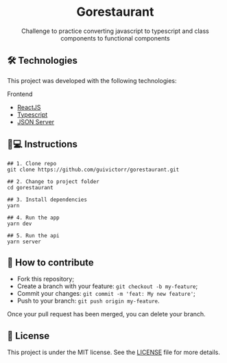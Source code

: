 <h1 align='center'>Gorestaurant</h1>
<p align='center'>Challenge to practice converting javascript to typescript and class components to functional components</p>

## 🛠 Technologies

This project was developed with the following technologies:

Frontend
- [ReactJS](https://pt-br.reactjs.org)
- [Typescript](typescriptlang.org/)
- [JSON Server](https://www.npmjs.com/package/json-server)

## 📱💻 Instructions

```
## 1. Clone repo
git clone https://github.com/guivictorr/gorestaurant.git

## 2. Change to project folder
cd gorestaurant

## 3. Install dependencies
yarn

## 4. Run the app
yarn dev

## 5. Run the api
yarn server
```

## 🤔 How to contribute

- Fork this repository;
- Create a branch with your feature: `git checkout -b my-feature`;
- Commit your changes: `git commit -m 'feat: My new feature'`;
- Push to your branch: `git push origin my-feature`.

Once your pull request has been merged, you can delete your branch.

## 📝 License

This project is under the MIT license. See the [LICENSE](https://github.com/guivictorr/gorestaurant/blob/main/LICENSE) file for more details.
 
